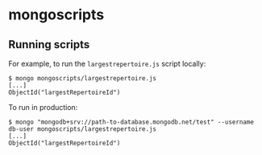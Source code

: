 # mongoscripts

## Running scripts

For example, to run the `largestrepertoire.js` script locally:

```shell
$ mongo mongoscripts/largestrepertoire.js
[...]
ObjectId("largestRepertoireId")
```

To run in production:

```shell
$ mongo "mongodb+srv://path-to-database.mongodb.net/test" --username db-user mongoscripts/largestrepertoire.js
[...]
ObjectId("largestRepertoireId")
```
